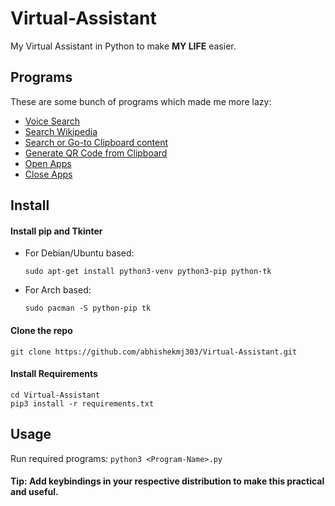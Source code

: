 # Virtual-Assistant
My Virtual Assistant in Python to make **MY LIFE** easier.

## Programs
These are some bunch of programs which made me more lazy:
-  [Voice Search](speach_search.py)
-  [Search Wikipedia](wiki.py)
-  [Search or Go-to Clipboard content](clipboard_search.py)
-  [Generate QR Code from Clipboard](qr_generate.py)
-  [Open Apps](open_apps.py)
-  [Close Apps](close_apps.py)

## Install
#### Install pip and Tkinter
- For Debian/Ubuntu based:
  ~~~~
  sudo apt-get install python3-venv python3-pip python-tk
  ~~~~
- For Arch based:
  ~~~~
  sudo pacman -S python-pip tk
  ~~~~
#### Clone the repo
~~~~
git clone https://github.com/abhishekmj303/Virtual-Assistant.git
~~~~

#### Install Requirements
~~~~
cd Virtual-Assistant
pip3 install -r requirements.txt
~~~~


## Usage
Run required programs: `python3 <Program-Name>.py`

#### Tip: Add keybindings in your respective distribution to make this practical and useful.
